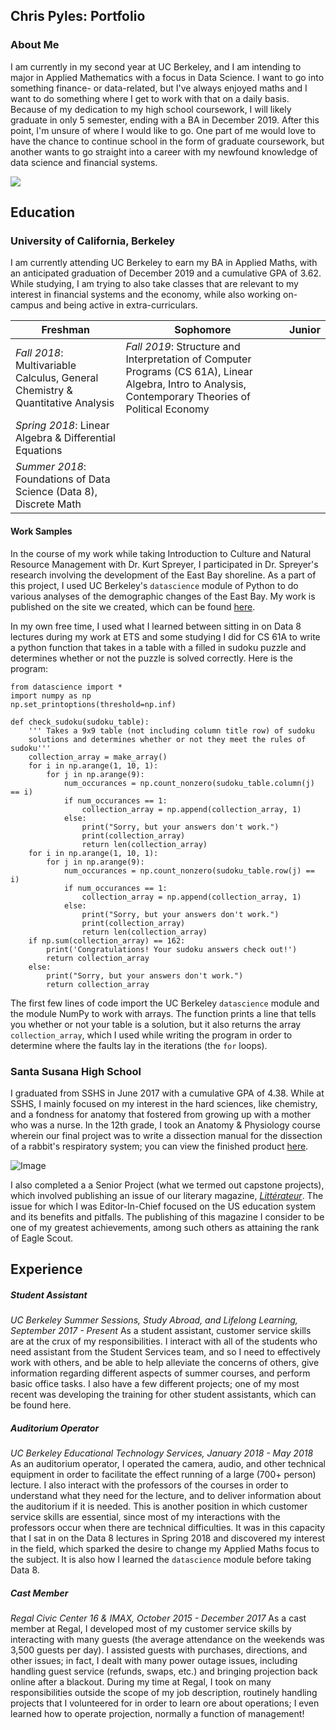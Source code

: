 ## Chris Pyles: Portfolio

### About Me
I am currently in my second year at UC Berkeley, and I am intending to major in Applied Mathematics with a focus in Data Science. I want to go into something finance- or data-related, but I've always enjoyed maths and I want to do something where I get to work with that on a daily basis. Because of my dedication to my high school coursework, I will likely graduate in only 5 semester, ending with a BA in December 2019. After this point, I'm unsure of where I would like to go. One part of me would love to have the chance to continue school in the form of graduate coursework, but another wants to go straight into a career with my newfound knowledge of data science and financial systems.

![](resume.jpg)


## Education

### University of California, Berkeley

I am currently attending UC Berkeley to earn my BA in Applied Maths, with an anticipated graduation of December 2019 and a cumulative GPA of 3.62. While studying, I am trying to also take classes that are relevant to my interest in financial systems and the economy, while also working on-campus and being active in extra-curriculars.

| Freshman | Sophomore | Junior |
| --- | --- | --- |
| *Fall 2018*: Multivariable Calculus, General Chemistry & Quantitative Analysis | *Fall 2019*: Structure and Interpretation of Computer Programs (CS 61A), Linear Algebra, Intro to Analysis, Contemporary Theories of Political Economy |  |
| *Spring 2018*: Linear Algebra & Differential Equations |  |  |
| *Summer 2018*: Foundations of Data Science (Data 8), Discrete Math |  |  |

#### Work Samples
In the course of my work while taking Introduction to Culture and Natural Resource Management with Dr. Kurt Spreyer, I participated in Dr. Spreyer's research involving the development of the East Bay shoreline. As a part of this project, I used UC Berkeley's `datascience` module of Python to do various analyses of the demographic changes of the East Bay. My work is published on the site we created, which can be found [here](https://sites.google.com/berkeley.edu/espm50-spreyer/demography).

In my own free time, I used what I learned between sitting in on Data 8 lectures during my work at ETS and some studying I did for CS 61A to write a python function that takes in a table with a filled in sudoku puzzle and determines whether or not the puzzle is solved correctly. Here is the program:

```
from datascience import *
import numpy as np
np.set_printoptions(threshold=np.inf)

def check_sudoku(sudoku_table):
    ''' Takes a 9x9 table (not including column title row) of sudoku 
    solutions and determines whether or not they meet the rules of sudoku'''
    collection_array = make_array()
    for i in np.arange(1, 10, 1):
        for j in np.arange(9):
            num_occurances = np.count_nonzero(sudoku_table.column(j) == i)
            if num_occurances == 1:
                collection_array = np.append(collection_array, 1)
            else:
                print("Sorry, but your answers don't work.")
                print(collection_array)
                return len(collection_array)
    for i in np.arange(1, 10, 1):
        for j in np.arange(9):
            num_occurances = np.count_nonzero(sudoku_table.row(j) == i)
            if num_occurances == 1:
                collection_array = np.append(collection_array, 1)
            else:
                print("Sorry, but your answers don't work.")
                print(collection_array)
                return len(collection_array)
    if np.sum(collection_array) == 162:
        print('Congratulations! Your sudoku answers check out!')
        return collection_array
    else:
        print("Sorry, but your answers don't work.")
        return collection_array
```

The first few lines of code import the UC Berkeley `datascience` module and the module NumPy to work with arrays. The function prints a line that tells you whether or not your table is a solution, but it also returns the array `collection_array`, which I used while writing the program in order to determine where the faults lay in the iterations (the `for` loops).

### Santa Susana High School

I graduated from SSHS in June 2017 with a cumulative GPA of 4.38. While at SSHS, I mainly focused on my interest in the hard sciences, like chemistry, and a fondness for anatomy that fostered from growing up with a mother who was a nurse. In the 12th grade, I took an Anatomy & Physiology course wherein our final project was to write a dissection manual for the dissection of a rabbit's respiratory system; you can view the finished product [here](https://docs.google.com/file/d/0B7kiIqQskeaWZkluR2xhTTBqX28/preview). 

![Image](0001.jpg)

I also completed a a Senior Project (what we termed out capstone projects), which involved publishing an issue of our literary magazine, [*Littérateur*](https://docs.google.com/file/d/0B7kiIqQskeaWdXU4RUg3bDhXSDQ/preview). The issue for which I was Editor-In-Chief focused on the US education system and its benefits and pitfalls. The publishing of this magazine I consider to be one of my greatest achievements, among such others as attaining the rank of Eagle Scout. 


## Experience

##### Student Assistant
*UC Berkeley Summer Sessions, Study Abroad, and Lifelong Learning, September 2017 - Present*
As a student assistant, customer service skills are at the crux of my responsibilities. I interact with all of the students who need assistant from the Student Services team, and so I need to effectively work with others, and be able to help alleviate the concerns of others, give information regarding different aspects of summer courses, and perform basic office tasks. I also have a few different projects; one of my most recent was developing the training for other student assistants, which can be found here.

##### Auditorium Operator
*UC Berkeley Educational Technology Services, January 2018 - May 2018*
As an auditorium operator, I operated the camera, audio, and other technical equipment in order to facilitate the effect running of a large (700+ person) lecture. I also interact with the professors of the courses in order to understand what they need for the lecture, and to deliver information about the auditorium if it is needed. This is another position in which customer service skills are essential, since most of my interactions with the professors occur when there are technical difficulties. It was in this capacity that I sat in on the Data 8 lectures in Spring 2018 and discovered my interest in the field, which sparked the desire to change my Applied Maths focus to the subject. It is also how I learned the `datascience` module before taking Data 8.

##### Cast Member
*Regal Civic Center 16 & IMAX, October 2015 - December 2017*
As a cast member at Regal, I developed most of my customer service skills by interacting with many guests (the average attendance on the weekends was 3,500 guests per day). I assisted guests with purchases, directions, and other issues; in fact, I dealt with many power outage issues, including handling guest service (refunds, swaps, etc.) and bringing projection back online after a blackout. During my time at Regal, I took on many responsibilities outside the scope of my job description, routinely handling projects that I volunteered for in order to learn ore about operations; I even learned how to operate projection, normally a function of management!

